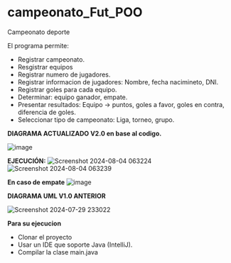 # campeonato_Fut_POO
Campeonato deporte

El programa permite:

- Registrar campeonato.<br>
- Resgistrar equipos<br>
- Registrar numero de jugadores.<br>
- Registrar informacion de jugadores: Nombre, fecha nacimineto, DNI.<br>
- Registrar goles para cada equipo.<br>
- Determinar: equipo ganador, empate.<br>
- Presentar resultados: Equipo -> puntos, goles a favor, goles en contra, diferencia de goles.<br>
- Seleccionar tipo de campeonato: Liga, torneo, grupo.

**DIAGRAMA ACTUALIZADO V2.0 en base al codigo.**

![image](https://github.com/user-attachments/assets/ba4c20ba-3992-4faf-a2f3-3e7cb5c4d943)

**EJECUCIÓN:**
![Screenshot 2024-08-04 063224](https://github.com/user-attachments/assets/a92d9c33-a105-4189-b2b0-f909f6908b55)
![Screenshot 2024-08-04 063239](https://github.com/user-attachments/assets/e15796bb-f330-42b4-9a14-302a8d5bdb55)

**En caso de empate**
![image](https://github.com/user-attachments/assets/e22c765a-69c6-4265-9e71-f1d9a67a156b)

**DIAGRAMA UML V1.0 ANTERIOR**

![Screenshot 2024-07-29 233022](https://github.com/user-attachments/assets/ce05ad41-5274-4a96-a534-7f0c1b76fb87)


**Para su ejecucion**
- Clonar el proyecto
- Usar un IDE que soporte Java (IntelliJ).
- Compilar la clase main.java
